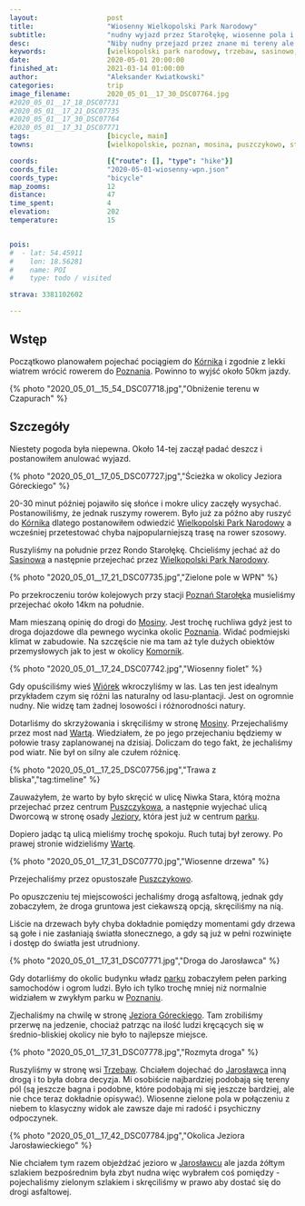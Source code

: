 ```yaml
---
layout:                 post
title:                  "Wiosenny Wielkopolski Park Narodowy"
subtitle:               "nudny wyjazd przez Starołękę, wiosenne pola i męczące miasto"
desc:                   "Niby nudny przejazd przez znane mi tereny ale widok zielonych pól, niebieskiego nieba z odpowiednią ilością chmur, zawsze daje sporo radości. "
keywords:               [wielkopolski park narodowy, trzebaw, sasinowo, jezioro góreckie, wiosna]
date:                   2020-05-01 20:00:00
finished_at:            2021-03-14 01:00:00
author:                 "Aleksander Kwiatkowski"
categories:             trip
image_filename:         2020_05_01__17_30_DSC07764.jpg
#2020_05_01__17_18_DSC07731
#2020_05_01__17_21_DSC07735
#2020_05_01__17_30_DSC07764
#2020_05_01__17_31_DSC07771
tags:                   [bicycle, main]
towns:                  [wielkopolskie, poznan, mosina, puszczykowo, steszew, komorniki, lubon]

coords:                 [{"route": [], "type": "hike"}]
coords_file:            "2020-05-01-wiosenny-wpn.json"
coords_type:            "bicycle"
map_zooms:              12
distance:               47
time_spent:             4
elevation:              202
temperature:            15


pois:
#  - lat: 54.45911
#    lon: 18.56281
#    name: POI
#    type: todo / visited

strava: 3381102602

---
```


[wiki-kornik]: https://pl.wikipedia.org/wiki/K%C3%B3rnik
[wiki-poznan]: https://pl.wikipedia.org/wiki/Pozna%C5%84
[wiki-wpn]: https://pl.wikipedia.org/wiki/Wielkopolski_Park_Narodowy
[wiki-sasinowo]: https://pl.wikipedia.org/wiki/Sasinowo
[wiki-poznan-staroleka]: https://pl.wikipedia.org/wiki/Pozna%C5%84_Staro%C5%82%C4%99ka
[wiki-komorniki]: https://pl.wikipedia.org/wiki/Komorniki_(gmina_Komorniki)
[wiki-wiorek]: https://pl.wikipedia.org/wiki/Wi%C3%B3rek
[wiki-warta]: https://pl.wikipedia.org/wiki/Warta
[wiki-puszczykowo]: https://pl.wikipedia.org/wiki/Puszczykowo
[wiki-jeziory]: https://pl.wikipedia.org/wiki/Jeziory_(wojew%C3%B3dztwo_wielkopolskie)
[wiki-jezioro-goreckie]: https://pl.wikipedia.org/wiki/Jezioro_G%C3%B3reckie
[wiki-trzebaw]: https://pl.wikipedia.org/wiki/Trzebaw_(wojew%C3%B3dztwo_wielkopolskie)
[wiki-jaroslawiec]: https://pl.wikipedia.org/wiki/Jaros%C5%82awiec_(powiat_pozna%C5%84ski)
[wiki-mosina]: https://pl.wikipedia.org/wiki/Mosina

## Wstęp

Początkowo planowałem pojechać pociągiem do [Kórnika][wiki-kornik] i zgodnie z
lekki wiatrem wrócić rowerem do [Poznania][wiki-poznan]. Powinno to wyjść około
50km jazdy.

{% photo "2020_05_01__15_54_DSC07718.jpg","Obniżenie terenu w Czapurach" %}

## Szczegóły

Niestety pogoda była niepewna. Około 14-tej zaczął padać deszcz
i postanowiłem anulować wyjazd.

{% photo "2020_05_01__17_05_DSC07727.jpg","Ścieżka w okolicy Jeziora Góreckiego" %}

20-30 minut później pojawiło się słońce i mokre ulicy zaczęły wysychać. Postanowiliśmy, że
jednak ruszymy rowerem. Było już za późno aby ruszyć do [Kórnika][wiki-kornik] dlatego
postanowiłem odwiedzić [Wielkopolski Park Narodowy][wiki-wpn] a wcześniej przetestować
chyba najpopularniejszą trasę na rower szosowy.

Ruszyliśmy na południe przez Rondo Starołękę. Chcieliśmy jechać aż do [Sasinowa][wiki-sasinowo]
a następnie przejechać przez [Wielkopolski Park Narodowy][wiki-wpn].

{% photo "2020_05_01__17_21_DSC07735.jpg","Zielone pole w WPN" %}

Po przekroczeniu torów kolejowych przy stacji [Poznań Starołęka][wiki-poznan-staroleka]
musieliśmy przejechać około 14km na południe.

Mam mieszaną opinię do drogi do [Mosiny][wiki-mosina]. Jest trochę ruchliwa gdyż jest to droga
dojazdowe dla pewnego wycinka okolic [Poznania][wiki-poznan]. Widać podmiejski
klimat w zabudowie. Na szczęście nie ma tam aż tyle dużych obiektów
przemysłowych jak to jest w okolicy [Komornik][wiki-komorniki].

{% photo "2020_05_01__17_24_DSC07742.jpg","Wiosenny fiolet" %}

Gdy opuściliśmy wieś [Wiórek][wiki-wiorek] wkroczyliśmy w las. Las ten jest
idealnym przykładem czym się różni las naturalny od lasu-plantacji.
Jest on ogromnie nudny. Nie widzę tam żadnej losowości i różnorodności natury.

Dotarliśmy do skrzyżowania i skręciliśmy w stronę [Mosiny][wiki-mosina].
Przejechaliśmy przez most nad [Wartą][wiki-warta]. Wiedziałem, że po jego
przejechaniu będziemy w połowie trasy zaplanowanej na dzisiaj. Doliczam do
tego fakt, że jechaliśmy pod wiatr. Nie był on silny ale czułem różnicę.

{% photo "2020_05_01__17_25_DSC07756.jpg","Trawa z bliska","tag:timeline" %}

Zauważyłem, że warto by było skręcić w ulicę Niwka Stara, którą można
przejechać przez centrum [Puszczykowa][wiki-puszczykowo], a następnie
wyjechać ulicą Dworcową w stronę osady [Jeziory][wiki-jeziory],
która jest już w centrum [parku][wiki-wpn].

Dopiero jadąc tą ulicą mieliśmy trochę spokoju. Ruch tutaj był zerowy.
Po prawej stronie widzieliśmy [Wartę][wiki-warta].

{% photo "2020_05_01__17_31_DSC07770.jpg","Wiosenne drzewa" %}

Przejechaliśmy przez opustoszałe [Puszczykowo][wiki-puszczykowo].

Po opuszczeniu tej miejscowości jechaliśmy drogą asfaltową,
jednak gdy zobaczyłem, że droga gruntowa jest ciekawszą opcją,
skręciliśmy na nią.

Liście na drzewach były chyba dokładnie pomiędzy momentami gdy drzewa
są gołe i nie zasłaniają światła słonecznego, a gdy są już w pełni rozwinięte
i dostęp do światła jest utrudniony.

{% photo "2020_05_01__17_31_DSC07771.jpg","Droga do Jarosławca" %}

Gdy dotarliśmy do okolic budynku władz [parku][wiki-wpn] zobaczyłem
pełen parking samochodów i ogrom ludzi. Było ich tylko trochę mniej niż
normalnie widziałem w zwykłym parku w [Poznaniu][wiki-poznan].

Zjechaliśmy na chwilę w stronę [Jeziora Góreckiego][wiki-jezioro-goreckie].
Tam zrobiliśmy przerwę na jedzenie, chociaż
patrząc na ilość ludzi kręcących się w średnio-bliskiej okolicy
nie było to najlepsze miejsce.

{% photo "2020_05_01__17_31_DSC07778.jpg","Rozmyta droga" %}

Ruszyliśmy w stronę wsi [Trzebaw][wiki-trzebaw]. Chciałem dojechać
do [Jarosławca][wiki-jaroslawiec] inną drogą i to była dobra decyzja.
Mi osobiście najbardziej podobają się tereny pól (są jeszcze bagna i podobne,
które podobają mi się jeszcze bardziej, ale nie chce teraz dokładnie opisywać).
Wiosenne zielone pola w połączeniu z niebem to klasyczny widok ale
zawsze daje mi radość i psychiczny odpoczynek.

{% photo "2020_05_01__17_42_DSC07784.jpg","Okolica Jeziora Jarosławieckiego" %}

Nie chciałem tym razem objeżdżać jezioro w [Jarosławcu][wiki-jaroslawiec]
ale jazda żółtym szlakiem bezpośrednim była zbyt nudna więc wybrałem coś
pomiędzy - pojechaliśmy zielonym szlakiem i skręciliśmy w prawo aby dostać
się do drogi asfaltowej.
